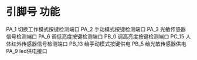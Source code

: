 # 引脚号	功能
PA_1	切换工作模式按键检测端口
PA_2	手动模式按键检测端口
PA_3	光敏传感器信号检测端口
PA_6	调低亮度按键检测端口
PB_0	调高亮度按键检测端口
PC_15	人体红外传感器信号检测端口
PB_13	给手动模式按键供电
PB_5	给光敏传感器供电
PA_9	led供电接口
